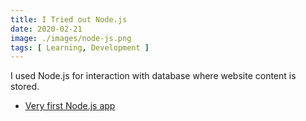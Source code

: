 ```yaml
---
title: I Tried out Node.js
date: 2020-02-21
image: ./images/node-js.png
tags: [ Learning, Development ]
---
```


I used Node.js for interaction with database where website content is stored.

- [Very first Node.js app](https://github.com/d0rich/d0rich-site-v1-server)
